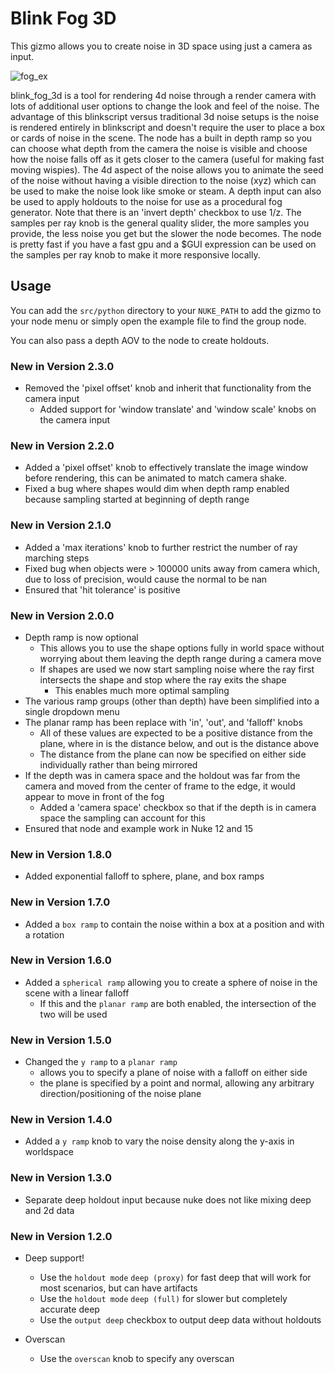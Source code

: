 # Blink Fog 3D

This gizmo allows you to create noise in 3D space using just a camera as input.

![fog_ex](https://github.com/obulka/blink_fog_3d/assets/21975584/aeeb19b2-c347-47d2-9d7d-919786fe870c)

blink_fog_3d is a tool for rendering 4d noise through a render camera with lots of additional user options to change the look and feel of the noise. The advantage of this blinkscript versus traditional 3d noise setups is the noise is rendered entirely in blinkscript and doesn't require the user to place a box or cards of noise in the scene. The node has a built in depth ramp so you can choose what depth from the camera the noise is visible and choose how the noise falls off as it gets closer to the camera (useful for making fast moving wispies). The 4d aspect of the noise allows you to animate the seed of the noise without having a visible direction to the noise (xyz) which can be used to make the noise look like smoke or steam. A depth input can also be used to apply holdouts to the noise for use as a procedural fog generator. Note that there is an 'invert depth' checkbox to use 1/z. The samples per ray knob is the general quality slider, the more samples you provide, the less noise you get but the slower the node becomes. The node is pretty fast if you have a fast gpu and a $GUI expression can be used on the samples per ray knob to make it more responsive locally.

## Usage

You can add the `src/python` directory to your `NUKE_PATH` to add the gizmo to your node menu or simply open the example file to find the group node.

You can also pass a depth AOV to the node to create holdouts.

### New in Version 2.3.0

- Removed the 'pixel offset' knob and inherit that functionality from the camera input
  - Added support for 'window translate' and 'window scale' knobs on the camera input

### New in Version 2.2.0

- Added a 'pixel offset' knob to effectively translate the image window before rendering, this can be animated to match camera shake.
- Fixed a bug where shapes would dim when depth ramp enabled because sampling started at beginning of depth range

### New in Version 2.1.0

- Added a 'max iterations' knob to further restrict the number of ray marching steps
- Fixed bug when objects were > 100000 units away from camera which, due to loss of precision, would cause the normal to be nan
- Ensured that 'hit tolerance' is positive

### New in Version 2.0.0

- Depth ramp is now optional
  - This allows you to use the shape options fully in world space without worrying about them leaving the depth range during a camera move
  - If shapes are used we now start sampling noise where the ray first intersects the shape and stop where the ray exits the shape
    - This enables much more optimal sampling
- The various ramp groups (other than depth) have been simplified into a single dropdown menu
- The planar ramp has been replace with 'in', 'out', and 'falloff' knobs
  - All of these values are expected to be a positive distance from the plane, where in is the distance below, and out is the distance above
  - The distance from the plane can now be specified on either side individually rather than being mirrored
- If the depth was in camera space and the holdout was far from the camera and moved from the center of frame to the edge, it would appear to move in front of the fog
  - Added a 'camera space' checkbox so that if the depth is in camera space the sampling can account for this
- Ensured that node and example work in Nuke 12 and 15

### New in Version 1.8.0

- Added exponential falloff to sphere, plane, and box ramps

### New in Version 1.7.0

- Added a `box ramp` to contain the noise within a box at a position and with a rotation

### New in Version 1.6.0

- Added a `spherical ramp` allowing you to create a sphere of noise in the scene with a linear falloff
  - If this and the `planar ramp` are both enabled, the intersection of the two will be used

### New in Version 1.5.0

- Changed the `y ramp` to a `planar ramp`
  - allows you to specify a plane of noise with a falloff on either side
  - the plane is specified by a point and normal, allowing any arbitrary direction/positioning of the noise plane

### New in Version 1.4.0

- Added a `y ramp` knob to vary the noise density along the y-axis in worldspace

### New in Version 1.3.0

- Separate deep holdout input because nuke does not like mixing deep and 2d data

### New in Version 1.2.0

- Deep support!
  - Use the `holdout mode` `deep (proxy)` for fast deep that will work for most scenarios, but can have artifacts
  - Use the `holdout mode` `deep (full)` for slower but completely accurate deep
  - Use the `output deep` checkbox to output deep data without holdouts
 
- Overscan
  - Use the `overscan` knob to specify any overscan
